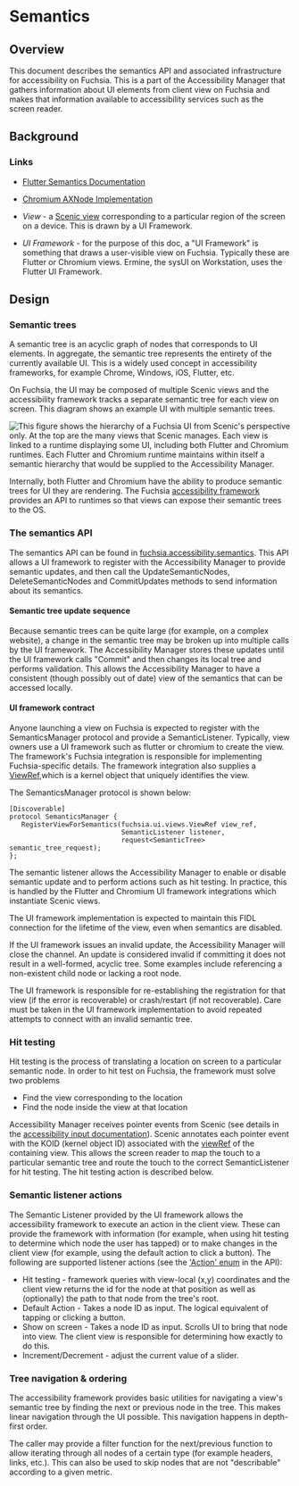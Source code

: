 # Semantics

## Overview

This document describes the semantics API and associated infrastructure for
accessibility on Fuchsia. This is a part of the Accessibility Manager that
gathers information about UI elements from client view on Fuchsia and makes that
information available to accessibility services such as the screen reader.

## Background

### Links

* [Flutter Semantics Documentation][flutter]
* [Chromium AXNode Implementation][chromium]

* _View_ - a [Scenic view][view] corresponding to a particular region of the
  screen on a device. This is drawn by a UI Framework.

* _UI Framework_ - for the purpose of this doc, a "UI Framework" is something
  that draws a user-visible view on Fuchsia. Typically these are Flutter or
  Chromium views. Ermine, the sysUI on Workstation, uses the Flutter UI
  Framework.

## Design

### Semantic trees

A semantic tree is an acyclic graph of nodes that corresponds to UI elements. In
aggregate, the semantic tree represents the entirety of the currently available
UI. This is a widely used concept in accessibility frameworks, for example
Chrome, Windows, iOS, Flutter, etc.

On Fuchsia, the UI may be composed of multiple Scenic views and the
accessibility framework tracks a separate semantic tree for each view on
screen. This diagram shows an example UI with multiple semantic trees.

![This figure shows the hierarchy of a Fuchsia UI from Scenic's perspective only. At the top are the many views that Scenic manages. Each view is linked to a runtime displaying some UI, including both Flutter and Chromium runtimes. Each Flutter and Chromium runtime maintains within itself a semantic hierarchy that would be supplied to the Accessibility Manager.](scenic_semantics.png)

Internally, both Flutter and Chromium have the ability to produce semantic trees
for UI they are rendering. The Fuchsia [accessibility
framework](accessibility_framework.md) provides an API to runtimes so that views
can expose their semantic trees to the OS.

### The semantics API

The semantics API can be found in [fuchsia.accessibility.semantics][semantics].
This API allows a UI framework to register with the Accessibility Manager to
provide semantic updates, and then call the UpdateSemanticNodes,
DeleteSemanticNodes and CommitUpdates methods to send information about its
semantics.

#### Semantic tree update sequence

Because semantic trees can be quite large (for example, on a complex website), a
change in the semantic tree may be broken up into multiple calls by the UI
framework. The Accessibility Manager stores these updates until the UI framework
calls "Commit" and then changes its local tree and performs validation. This
allows the Accessibility Manager to have a consistent (though possibly out of
date) view of the semantics that can be accessed locally.

#### UI framework contract

Anyone launching a view on Fuchsia is expected to register with the
SemanticsManager protocol and provide a SemanticListener. Typically, view owners
use a UI framework such as flutter or chromium to create the view. The
framework's Fuchsia integration is responsible for implementing Fuchsia-specific
details. The framework integration also supplies a
[ViewRef][viewref],which is a kernel object
that uniquely identifies the view.

The SemanticsManager protocol is shown below:

```fidl
[Discoverable]
protocol SemanticsManager {
   RegisterViewForSemantics(fuchsia.ui.views.ViewRef view_ref,
                            SemanticListener listener,
                            request<SemanticTree> semantic_tree_request);
};
```

The semantic listener allows the Accessibility Manager to enable or disable
semantic update and to perform actions such as hit testing. In practice, this is
handled by the Flutter and Chromium UI framework integrations which instantiate
Scenic views.

The UI framework implementation is expected to maintain this FIDL connection for
the lifetime of the view, even when semantics are disabled.

If the UI framework issues an invalid update, the Accessibility Manager will
close the channel. An update is considered invalid if committing it does not
result in a well-formed, acyclic tree. Some examples include referencing a
non-existent child node or lacking a root node.

The UI framework is responsible for re-establishing the registration for that
view (if the error is recoverable) or crash/restart (if not recoverable). Care
must be taken in the UI framework implementation to avoid repeated attempts to
connect with an invalid semantic tree.

### Hit testing

Hit testing is the process of translating a location on screen to a particular
semantic node. In order to hit test on Fuchsia, the framework must solve two
problems

* Find the view corresponding to the location
* Find the node inside the view at that location

Accessibility Manager receives pointer events from Scenic (see details in the
[accessibility input documentation][a11yinput]). Scenic annotates each pointer
event with the KOID (kernel object ID) associated with the [viewRef][viewref] of
the containing view. This allows the screen reader to map the touch to a
particular semantic tree and route the touch to the correct SemanticListener for
hit testing. The hit testing action is described below.

### Semantic listener actions

The Semantic Listener provided by the UI framework allows the accessibility
framework to execute an action in the client view. These can provide the
framework with information (for example, when using hit testing to determine
which node the user has tapped) or to make changes in the client view (for
example, using the default action to click a button). The following are
supported listener actions (see the ['Action'
enum][node] in the API):

* Hit testing - framework queries with view-local (x,y) coordinates and the
  client view returns the id for the node at that position as well as
  (optionally) the path to that node from the tree's root.
* Default Action - Takes a node ID as input. The logical equivalent of tapping
  or clicking a button.
* Show on screen - Takes a node ID as input. Scrolls UI to bring that
  node into view. The client view is responsible for determining how exactly to
  do this.
* Increment/Decrement - adjust the current value of a slider.

### Tree navigation & ordering

The accessibility framework provides basic utilities for navigating a view's
semantic tree by finding the next or previous node in the tree. This makes
linear navigation through the UI possible. This navigation happens in
depth-first order.

The caller may provide a filter function for the next/previous function to allow
iterating through all nodes of a certain type (for example headers, links,
etc.). This can also be used to skip nodes that are not "describable" according
to a given metric.


[flutter]: https://api.flutter.dev/flutter/widgets/Semantics-class.html
[chromium]: https://source.chromium.org/chromium/chromium/src/+/master:ui/accessibility/ax_node_data.h
[view]: /development/graphics/scenic/concepts/view_ref.md
[a11yinput]: https://bugs.fuchsia.dev/p/fuchsia/issues/detail?id=78638
[viewref]: https://cs.opensource.google/fuchsia/fuchsia/+/main:sdk/fidl/fuchsia.ui.views/view_ref.fidl
[node]: https://cs.opensource.google/fuchsia/fuchsia/+/main:sdk/fidl/fuchsia.accessibility.semantics/node.fidl
[semantics]: https://cs.opensource.google/fuchsia/fuchsia/+/main:sdk/fidl/fuchsia.accessibility.semantics/semantics_manager.fidl
